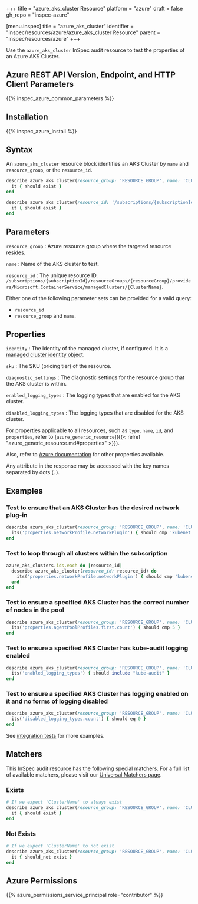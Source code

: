 +++
title = "azure_aks_cluster Resource"
platform = "azure"
draft = false
gh_repo = "inspec-azure"

[menu.inspec]
title = "azure_aks_cluster"
identifier = "inspec/resources/azure/azure_aks_cluster Resource"
parent = "inspec/resources/azure"
+++

Use the `azure_aks_cluster` InSpec audit resource to test the properties of an Azure AKS Cluster.

## Azure REST API Version, Endpoint, and HTTP Client Parameters

{{% inspec_azure_common_parameters %}}

## Installation

{{% inspec_azure_install %}}

## Syntax

An `azure_aks_cluster` resource block identifies an AKS Cluster by `name` and `resource_group`, or the `resource_id`.

```ruby
describe azure_aks_cluster(resource_group: 'RESOURCE_GROUP', name: 'CLUSTER_NAME') do
  it { should exist }
end
```

```ruby
describe azure_aks_cluster(resource_id: '/subscriptions/{subscriptionId}/resourceGroups/{resourceGroup}/providers/Microsoft.ContainerService/managedClusters/{ClusterName}') do
  it { should exist }
end
```

## Parameters

`resource_group`
: Azure resource group where the targeted resource resides.

`name`
: Name of the AKS cluster to test.

`resource_id`
: The unique resource ID. `/subscriptions/{subscriptionId}/resourceGroups/{resourceGroup}/providers/Microsoft.ContainerService/managedClusters/{ClusterName}`.

Either one of the following parameter sets can be provided for a valid query:

- `resource_id`
- `resource_group` and `name`.

## Properties

`identity`
: The identity of the managed cluster, if configured. It is a [managed cluster identity object](https://docs.microsoft.com/en-us/rest/api/aks/managedclusters/get#managedclusteridentity).

`sku`
: The SKU (pricing tier) of the resource.

`diagnostic_settings`
: The diagnostic settings for the resource group that the AKS cluster is within.

`enabled_logging_types`
: The logging types that are enabled for the AKS cluster.

`disabled_logging_types`
: The logging types that are disabled for the AKS cluster.

For properties applicable to all resources, such as `type`, `name`, `id`, and `properties`, refer to [`azure_generic_resource`]({{< relref "azure_generic_resource.md#properties" >}}).

Also, refer to [Azure documentation](https://docs.microsoft.com/en-us/rest/api/aks/managedclusters/get#managedcluster) for other properties available.

Any attribute in the response may be accessed with the key names separated by dots (`.`).

## Examples

### Test to ensure that an AKS Cluster has the desired network plug-in

```ruby
describe azure_aks_cluster(resource_group: 'RESOURCE_GROUP', name: 'CLUSTER_NAME') do
  its('properties.networkProfile.networkPlugin') { should cmp 'kubenet' }
end
```

### Test to loop through all clusters within the subscription

```ruby
azure_aks_clusters.ids.each do |resource_id|
  describe azure_aks_cluster(resource_id: resource_id) do
    its('properties.networkProfile.networkPlugin') { should cmp 'kubenet' }
  end
end
```

### Test to ensure a specified AKS Cluster has the correct number of nodes in the pool

```ruby
describe azure_aks_cluster(resource_group: 'RESOURCE_GROUP', name: 'CLUSTER_NAME') do
  its('properties.agentPoolProfiles.first.count') { should cmp 5 }
end
```

### Test to ensure a specified AKS Cluster has kube-audit logging enabled

```ruby
describe azure_aks_cluster(resource_group: 'RESOURCE_GROUP', name: 'CLUSTER_NAME') do
  its('enabled_logging_types') { should include "kube-audit" }
end
```

### Test to ensure a specified AKS Cluster has logging enabled on it and no forms of logging disabled

```ruby
describe azure_aks_cluster(resource_group: 'RESOURCE_GROUP', name: 'CLUSTER_NAME') do
  its('disabled_logging_types.count') { should eq 0 }
end
```

See [integration tests](../../test/integration/verify/controls/azurerm_aks_cluster.rb) for more examples.

## Matchers

This InSpec audit resource has the following special matchers. For a full list of available matchers, please visit our [Universal Matchers page](https://docs.chef.io/inspec/matchers/).

### Exists

```ruby
# If we expect 'ClusterName' to always exist
describe azure_aks_cluster(resource_group: 'RESOURCE_GROUP', name: 'CLUSTER_NAME') do
  it { should exist }
end
```

### Not Exists

```ruby
# If we expect 'ClusterName' to not exist
describe azure_aks_cluster(resource_group: 'RESOURCE_GROUP', name: 'CLUSTER_NAME') do
  it { should_not exist }
end
```

## Azure Permissions

{{% azure_permissions_service_principal role="contributor" %}}
